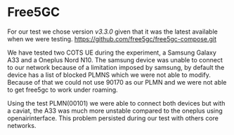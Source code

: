 # Free5GC

For our test we chose version *v3.3.0* given that it was the latest available when we were testing.
https://github.com/free5gc/free5gc-compose.git

We have tested two COTS UE during the experiment, a Samsung Galaxy A33 and a Oneplus Nord N10. The samsung device was unable to connect to our network because of a limitation imposed by samsung, by default the device has a list of blocked PLMNS which we were not able to modify. Because of that we could not use 90170 as our PLMN and we were not able to get free5gc to work under roaming. 

Using the test PLMN(00101) we were able to connect both devices but with a caviat, the A33 was much more unstable compared to the oneplus using openairinterface. This problem persisted during our test with others core networks.
